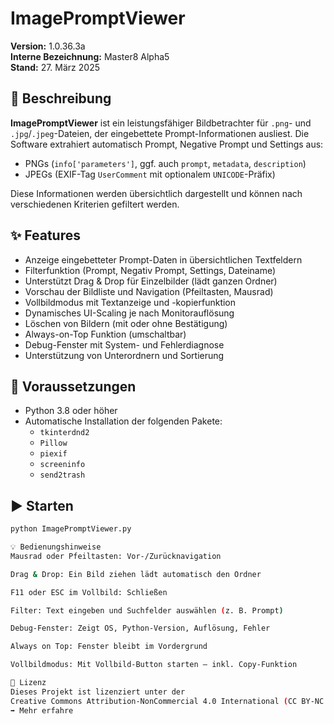 # ImagePromptViewer

**Version:** 1.0.36.3a  
**Interne Bezeichnung:** Master8 Alpha5  
**Stand:** 27. März 2025

## 🧩 Beschreibung

**ImagePromptViewer** ist ein leistungsfähiger Bildbetrachter für `.png`- und `.jpg`/`.jpeg`-Dateien, der eingebettete Prompt-Informationen ausliest. Die Software extrahiert automatisch Prompt, Negative Prompt und Settings aus:

- PNGs (`info['parameters']`, ggf. auch `prompt`, `metadata`, `description`)
- JPEGs (EXIF-Tag `UserComment` mit optionalem `UNICODE`-Präfix)

Diese Informationen werden übersichtlich dargestellt und können nach verschiedenen Kriterien gefiltert werden.

## ✨ Features

- Anzeige eingebetteter Prompt-Daten in übersichtlichen Textfeldern
- Filterfunktion (Prompt, Negativ Prompt, Settings, Dateiname)
- Unterstützt Drag & Drop für Einzelbilder (lädt ganzen Ordner)
- Vorschau der Bildliste und Navigation (Pfeiltasten, Mausrad)
- Vollbildmodus mit Textanzeige und -kopierfunktion
- Dynamisches UI-Scaling je nach Monitorauflösung
- Löschen von Bildern (mit oder ohne Bestätigung)
- Always-on-Top Funktion (umschaltbar)
- Debug-Fenster mit System- und Fehlerdiagnose
- Unterstützung von Unterordnern und Sortierung

## 📁 Voraussetzungen

- Python 3.8 oder höher
- Automatische Installation der folgenden Pakete:
  - `tkinterdnd2`
  - `Pillow`
  - `piexif`
  - `screeninfo`
  - `send2trash`

## ▶️ Starten

```bash
python ImagePromptViewer.py

💡 Bedienungshinweise
Mausrad oder Pfeiltasten: Vor-/Zurücknavigation

Drag & Drop: Ein Bild ziehen lädt automatisch den Ordner

F11 oder ESC im Vollbild: Schließen

Filter: Text eingeben und Suchfelder auswählen (z. B. Prompt)

Debug-Fenster: Zeigt OS, Python-Version, Auflösung, Fehler

Always on Top: Fenster bleibt im Vordergrund

Vollbildmodus: Mit Vollbild-Button starten – inkl. Copy-Funktion

🔐 Lizenz
Dieses Projekt ist lizenziert unter der
Creative Commons Attribution-NonCommercial 4.0 International (CC BY-NC 4.0)
➡️ Mehr erfahre